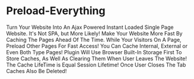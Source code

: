 # Preload-Everything
Turn Your Website Into An Ajax Powered Instant Loaded Single Page Website. It's Not SPA, but More Likely! Make Your Website More Fast By Caching The Pages Ahead Of The Time. While Your Visitors On A Page, Preload Other Pages For Fast Access! You Can Cache Internal, External or Even Both Type Pages! Plugin Will Use Browser Built-In Storage First To Store Caches, As Well As Clearing Them When User Leaves The Website! The Cache LifeTime is Equal Session Lifetime! Once User Closes The Tab Caches Also Be Deleted!
